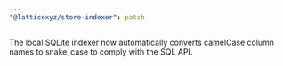 ```yaml
---
"@latticexyz/store-indexer": patch
---
```


The local SQLite indexer now automatically converts camelCase column names to snake_case to comply with the SQL API.
